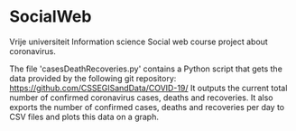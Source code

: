 # SocialWeb
Vrije universiteit Information science Social web course project about coronavirus.

The file 'casesDeathRecoveries.py' contains a Python script that gets the data provided by the following git repository:
https://github.com/CSSEGISandData/COVID-19/
It outputs the current total number of confirmed coronavirus cases, deaths and recoveries. It also exports the number of confirmed cases, deaths and recoveries per day to CSV files and plots this data on a graph.
